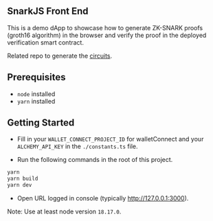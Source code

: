 ## SnarkJS Front End

This is a demo dApp to showcase how to generate ZK-SNARK proofs (groth16 algorithm) in the browser and verify the proof in the deployed verification smart contract.

Related repo to generate the [circuits](https://github.com/DOBEN/Hardhat-with-Circom).

## Prerequisites

- `node` installed
- `yarn` installed

## Getting Started

- Fill in your `WALLET_CONNECT_PROJECT_ID` for walletConnect and your `ALCHEMY_API_KEY` in the `./constants.ts` file.

- Run the following commands in the root of this project.

```bash
yarn
yarn build
yarn dev
```

- Open URL logged in console (typically http://127.0.0.1:3000).


Note: Use at least node version `18.17.0`.